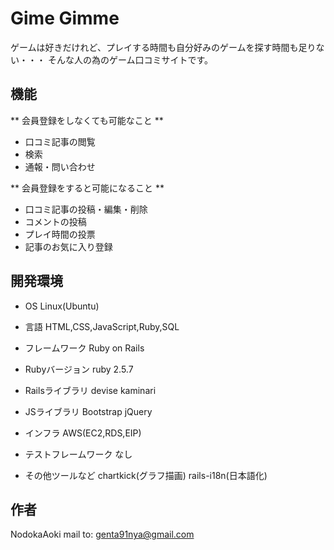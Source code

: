 # Gime Gimme

ゲームは好きだけれど、プレイする時間も自分好みのゲームを探す時間も足りない・・・
そんな人の為のゲーム口コミサイトです。

## 機能
** 会員登録をしなくても可能なこと **
- 口コミ記事の閲覧
- 検索
- 通報・問い合わせ

** 会員登録をすると可能になること **
- 口コミ記事の投稿・編集・削除
- コメントの投稿
- プレイ時間の投票
- 記事のお気に入り登録

## 開発環境
- OS
Linux(Ubuntu)

- 言語
HTML,CSS,JavaScript,Ruby,SQL

- フレームワーク
Ruby on Rails

- Rubyバージョン
ruby 2.5.7

- Railsライブラリ
devise
kaminari

- JSライブラリ
Bootstrap
jQuery

- インフラ
AWS(EC2,RDS,EIP)

- テストフレームワーク
なし

- その他ツールなど
chartkick(グラフ描画)
rails-i18n(日本語化)

## 作者
NodokaAoki
mail to: genta91nya@gmail.com
